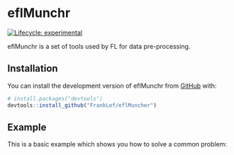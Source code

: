 
<!-- README.md is generated from README.Rmd. Please edit that file -->

# eflMunchr

<!-- badges: start -->

[![Lifecycle:
experimental](https://img.shields.io/badge/lifecycle-experimental-orange.svg)](https://lifecycle.r-lib.org/articles/stages.html#experimental)
<!-- badges: end -->

eflMunchr is a set of tools used by FL for data pre-processing.

## Installation

You can install the development version of eflMunchr from
[GitHub](https://github.com/) with:

``` r
# install.packages("devtools")
devtools::install_github("FrankLef/eflMuncher")
```

## Example

This is a basic example which shows you how to solve a common problem:
